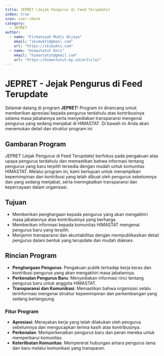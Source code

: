 ```yaml
--- 
title: JEPRET (Jejak Pengurus di Feed Terupdate)
index: true
icon: user-check
category:
  - JEPRET
author:
  - name: "Firmansyah Mukti Wijaya"
    email: "ikimukti@gmail.com"
    url: "https://ikimukti.com"
  - name: "Himastatut Docs"
    email: "himastatut@gmail.com"
    url: "https://himastatut.my.id/article/"
--- 
```


# JEPRET - Jejak Pengurus di Feed Terupdate

Selamat datang di program **JEPRET**! Program ini dirancang untuk memberikan apresiasi kepada pengurus terdahulu atas kontribusinya selama masa jabatannya serta menyediakan transparansi mengenai pengurus yang sedang menjabat di HIMASTAT. Di bawah ini Anda akan menemukan detail dan struktur program ini.

## Gambaran Program

JEPRET (Jejak Pengurus di Feed Terupdate) berfokus pada pengakuan atas upaya pengurus terdahulu dan memastikan bahwa informasi tentang pengurus yang baru terpilih tersedia dengan mudah untuk komunitas HIMASTAT. Melalui program ini, kami bertujuan untuk menampilkan kepemimpinan dan kontribusi yang telah dibuat oleh pengurus sebelumnya dan yang sedang menjabat, serta meningkatkan transparansi dan kepercayaan dalam organisasi.

## Tujuan
- Memberikan penghargaan kepada pengurus yang akan mengakhiri masa jabatannya atas kontribusinya yang berharga.
- Memberikan informasi kepada komunitas HIMASTAT mengenai pengurus baru yang terpilih.
- Menjamin transparansi dan akuntabilitas dengan mempublikasikan detail pengurus dalam bentuk yang terupdate dan mudah diakses.

## Rincian Program
- **Penghargaan Pengurus**: Pengakuan publik terhadap kerja keras dan kontribusi pengurus yang akan mengakhiri masa jabatannya.
- **Perkenalan Pengurus Baru**: Menyediakan informasi rinci tentang pengurus baru untuk anggota HIMASTAT.
- **Transparansi dan Komunikasi**: Memastikan bahwa organisasi selalu terinformasi mengenai struktur kepemimpinan dan perkembangan yang sedang berlangsung.

### Fitur Program
- **Apresiasi**: Merayakan kerja yang telah dilakukan oleh pengurus sebelumnya dan mengucapkan terima kasih atas kontribusinya.
- **Perkenalan**: Memperkenalkan pengurus baru dan peran mereka untuk memperbarui komunitas.
- **Keterlibatan Komunitas**: Mempererat hubungan antara pengurus lama dan baru melalui komunikasi yang transparan.

<Catalog />


<GitContributors />
<GitChangelog />
